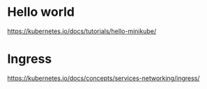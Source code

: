 # Hello world
https://kubernetes.io/docs/tutorials/hello-minikube/

# Ingress
https://kubernetes.io/docs/concepts/services-networking/ingress/
